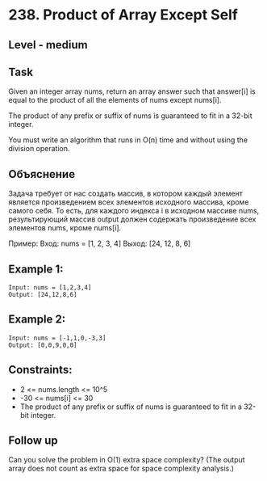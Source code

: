 # 238. Product of Array Except Self


## Level - medium


## Task
Given an integer array nums, return an array answer such that answer[i] is equal to the product of all the elements of nums except nums[i].

The product of any prefix or suffix of nums is guaranteed to fit in a 32-bit integer.

You must write an algorithm that runs in O(n) time and without using the division operation.


## Объяснение
Задача требует от нас создать массив, в котором каждый элемент является произведением всех элементов исходного массива, 
кроме самого себя. То есть, для каждого индекса i в исходном массиве nums, 
результирующий массив output должен содержать произведение всех элементов nums, кроме nums[i].

Пример:
Вход: nums = [1, 2, 3, 4]
Выход: [24, 12, 8, 6]


## Example 1:
````
Input: nums = [1,2,3,4]
Output: [24,12,8,6]
````

## Example 2:
````
Input: nums = [-1,1,0,-3,3]
Output: [0,0,9,0,0]
````


## Constraints:

- 2 <= nums.length <= 10^5
- -30 <= nums[i] <= 30
- The product of any prefix or suffix of nums is guaranteed to fit in a 32-bit integer.


## Follow up
Can you solve the problem in O(1) extra space complexity? (The output array does not count as extra space for space complexity analysis.)
